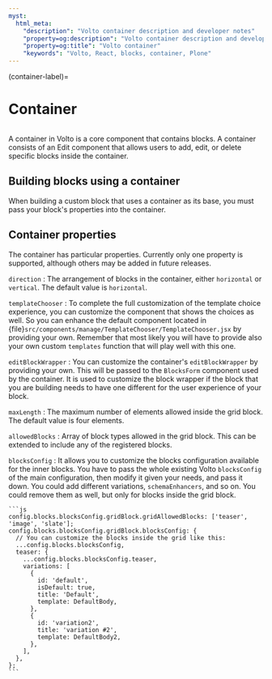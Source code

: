 ```yaml
---
myst:
  html_meta:
    "description": "Volto container description and developer notes"
    "property=og:description": "Volto container description and developer notes"
    "property=og:title": "Volto container"
    "keywords": "Volto, React, blocks, container, Plone"
---
```


(container-label)=

# Container

```{versionadded} Volto 17.0.0-alpha.10
```

A container in Volto is a core component that contains blocks.
A container consists of an Edit component that allows users to add, edit, or delete specific blocks inside the container.


## Building blocks using a container

When building a custom block that uses a container as its base, you must pass your block's properties into the container.


## Container properties

The container has particular properties.
Currently only one property is supported, although others may be added in future releases.

`direction`
:   The arrangement of blocks in the container, either `horizontal` or `vertical`.
    The default value is `horizontal`.

`templateChooser`
: To complete the full customization of the template choice experience, you can customize the component that shows the choices as well.
So you can enhance the default component located in {file}`src/components/manage/TemplateChooser/TemplateChooser.jsx` by providing your own.
Remember that most likely you will have to provide also your own custom `templates` function that will play well with this one.

`editBlockWrapper`
: You can customize the container's `editBlockWrapper` by providing your own. This will be passed to the `BlocksForm` component used by the container. It is used to customize the block wrapper if the block that you are building needs to have one different for the user experience of your block.

`maxLength`
:   The maximum number of elements allowed inside the grid block.
    The default value is four elements.

`allowedBlocks`
:   Array of block types allowed in the grid block.
    This can be extended to include any of the registered blocks.

`blocksConfig`
:   It allows you to customize the blocks configuration available for the inner blocks.
    You have to pass the whole existing Volto `blocksConfig` of the main configuration, then modify it given your needs, and pass it down.
    You could add different variations, `schemaEnhancers`, and so on.
    You could remove them as well, but only for blocks inside the grid block.

    ```js
    config.blocks.blocksConfig.gridBlock.gridAllowedBlocks: ['teaser', 'image', 'slate'];
    config.blocks.blocksConfig.gridBlock.blocksConfig: {
      // You can customize the blocks inside the grid like this:
      ...config.blocks.blocksConfig,
      teaser: {
        ...config.blocks.blocksConfig.teaser,
        variations: [
          {
            id: 'default',
            isDefault: true,
            title: 'Default',
            template: DefaultBody,
          },
          {
            id: 'variation2',
            title: 'variation #2',
            template: DefaultBody2,
          },
        ],
      },
    };
    ```
